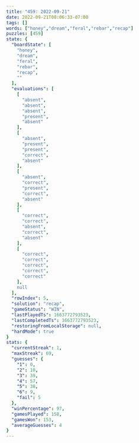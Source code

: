 ```yaml
---
title: "459: 2022-09-21"
date: 2022-09-21T08:06:33-07:00
tags: []
words: ["honey","dream","feral","rebar","recap"]
puzzles: [459]
state: {
  "boardState": [
    "honey",
    "dream",
    "feral",
    "rebar",
    "recap",
    ""
  ],
  "evaluations": [
    [
      "absent",
      "absent",
      "absent",
      "present",
      "absent"
    ],
    [
      "absent",
      "present",
      "present",
      "correct",
      "absent"
    ],
    [
      "absent",
      "correct",
      "present",
      "correct",
      "absent"
    ],
    [
      "correct",
      "correct",
      "absent",
      "correct",
      "absent"
    ],
    [
      "correct",
      "correct",
      "correct",
      "correct",
      "correct"
    ],
    null
  ],
  "rowIndex": 5,
  "solution": "recap",
  "gameStatus": "WIN",
  "lastPlayedTs": 1663772793523,
  "lastCompletedTs": 1663772793523,
  "restoringFromLocalStorage": null,
  "hardMode": true
}
stats: {
  "currentStreak": 1,
  "maxStreak": 69,
  "guesses": {
    "1": 0,
    "2": 10,
    "3": 39,
    "4": 57,
    "5": 38,
    "6": 9,
    "fail": 5
  },
  "winPercentage": 97,
  "gamesPlayed": 158,
  "gamesWon": 153,
  "averageGuesses": 4
}
---
```


<!-- more -->
